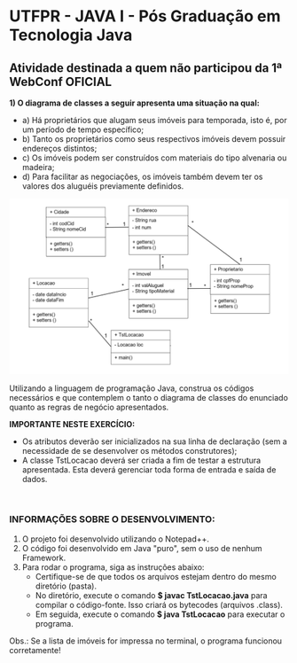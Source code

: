 # UTFPR - JAVA I - Pós Graduação em Tecnologia Java

## Atividade destinada a quem não participou da 1ª WebConf OFICIAL

**1) O diagrama de classes a seguir apresenta uma situação na qual:**
- a) Há proprietários que alugam seus imóveis para temporada, isto é, por um período de tempo específico;
- b) Tanto os proprietários como seus respectivos imóveis devem possuir endereços distintos;
- c) Os imóveis podem ser construídos com materiais do tipo alvenaria ou madeira;
- d) Para facilitar as negociações, os imóveis também devem ter os valores dos aluguéis previamente definidos.

![Diagrama de Classes - Atividade Reposição Webconf Semana 1](/CETEJ31_-_Linguagem_de_Programacao_Java_I_-_JAVA_XXX_(2024_01)/Images/Diagrama_de_Classe_-_Atividade_Reposicao_WebConf_Semana_01.png)

Utilizando a linguagem de programação Java, construa os códigos necessários e que contemplem o tanto o diagrama de classes do enunciado quanto as regras de negócio
apresentados.

**IMPORTANTE NESTE EXERCÍCIO:**
- Os atributos deverão ser inicializados na sua linha de declaração (sem a necessidade de se desenvolver os métodos construtores);
- A classe TstLocacao deverá ser criada a fim de testar a estrutura apresentada. Esta deverá gerenciar toda forma de entrada e saída de dados.

&nbsp;
### INFORMAÇÕES SOBRE O DESENVOLVIMENTO:
1. O projeto foi desenvolvido utilizando o Notepad++.
1. O código foi desenvolvido em Java "puro", sem o uso de nenhum Framework.
1. Para rodar o programa, siga as instruções abaixo:
    - Certifique-se de que todos os arquivos estejam dentro do mesmo diretório (pasta).
    - No diretório, execute o comando **$ javac TstLocacao.java** para compilar o código-fonte. Isso criará os bytecodes (arquivos .class).
    - Em seguida, execute o comando **$ java TstLocacao** para executar o programa.

Obs.: Se a lista de imóveis for impressa no terminal, o programa funcionou corretamente!
